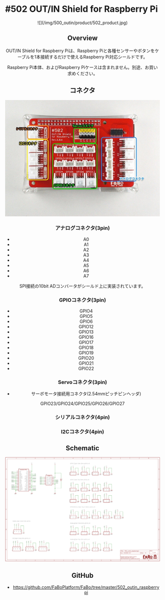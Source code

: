# #502 OUT/IN Shield for Raspberry Pi

<center>![](/img/500_outin/product/502_product.jpg)
<!--COLORME-->

## Overview
OUT/IN Shield for Raspberry Piは、Raspberry Piと各種センサーやボタンをケーブルを1本接続するだけで使えるRaspberry Pi対応シールドです。

Raspberry Pi本体、およびRaspberry Piケースは含まれません。別途、お買い求めください。

## コネクタ
![](/img/500_outin/connect/502_connect.jpg)

### アナログコネクタ(3pin)
- A0
- A1
- A2
- A3
- A4
- A5
- A6
- A7

SPI接続の10bit ADコンバータがシールド上に実装されています。

### GPIOコネクタ(3pin)
- GPIO4
- GPIO5
- GPIO6
- GPIO12
- GPIO13
- GPIO16
- GPIO17
- GPIO18
- GPIO19
- GPIO20
- GPIO21
- GPIO22

### Servoコネクタ(3pin)
- サーボモータ接続用コネクタ(2.54mmピッチピンヘッダ)

GPIO23/GPIO24/GPIO25/GPIO26/GPIO27

### シリアルコネクタ(4pin)

### I2Cコネクタ(4pin)

## Schematic
![](/img/500_outin/schematic/502_outin_raspberrypi.png)

## GitHub
- https://github.com/FaBoPlatform/FaBo/tree/master/502_outin_raspberrypi
